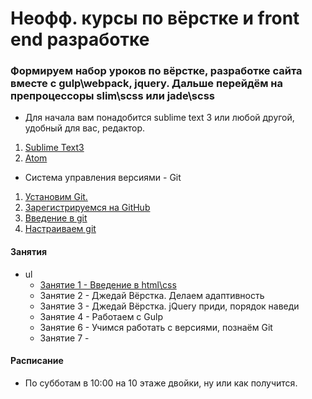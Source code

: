 # Неофф. курсы по вёрстке и front end разработке
### Формируем набор уроков по вёрстке, разработке сайта вместе с gulp\webpack, jquery. Дальше перейдём на препроцессоры slim\scss или jade\scss

- Для начала вам понадобится sublime text 3 или любой другой, удобный для вас, редактор.

1. [Sublime Text3](http://www.sublimetext.com/3)
2. [Atom](https://atom.io/)
- Система управления версиями - Git
1. [Установим Git.](https://git-scm.com/download)
2. [Зарегистрируемся на GitHub](https://github.com)
3. [Введение в git](https://git-scm.com/book/ru/v1/%D0%92%D0%B2%D0%B5%D0%B4%D0%B5%D0%BD%D0%B8%D0%B5)
4. [Настраиваем git](https://git-scm.com/book/ru/v1/%D0%92%D0%B2%D0%B5%D0%B4%D0%B5%D0%BD%D0%B8%D0%B5-%D0%9F%D0%B5%D1%80%D0%B2%D0%BE%D0%BD%D0%B0%D1%87%D0%B0%D0%BB%D1%8C%D0%BD%D0%B0%D1%8F-%D0%BD%D0%B0%D1%81%D1%82%D1%80%D0%BE%D0%B9%D0%BA%D0%B0-Git)

#### Занятия
+ ul
  * [Занятие 1 - Введение в html\css](https://github.com/fedorrychkov/frontendlessons/tree/master/lesson_1)
  * Занятие 2 - Джедай Вёрстка. Делаем адаптивность
  * Занятие 3 - Джедай Вёрстка. jQuery приди, порядок наведи
  * Занятие 4 - Работаем с Gulp
  * Занятие 6 - Учимся работать с версиями, познаём Git
  * Занятие 7 - 


#### Расписание
 - По субботам в 10:00 на 10 этаже двойки, ну или как получится.